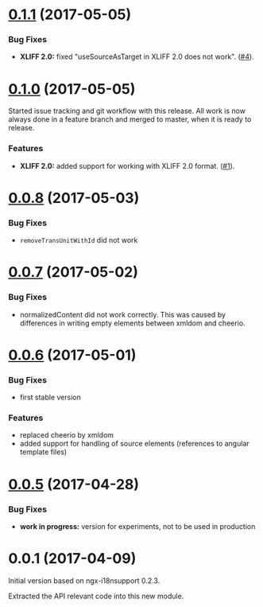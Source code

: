 <a name="0.1.1"></a>
# [0.1.1](https://github.com/martinroob/ngx-i18nsupport-lib/compare/v0.1.1...v0.1.0) (2017-05-05)

### Bug Fixes

* **XLIFF 2.0:** fixed "useSourceAsTarget in XLIFF 2.0 does not work". ([#4](https://github.com/martinroob/ngx-i18nsupport-lib/issues/4)).

<a name="0.1.0"></a>
# [0.1.0](https://github.com/martinroob/ngx-i18nsupport-lib/compare/v0.1.0...v0.0.8) (2017-05-05)

Started issue tracking and git workflow with this release. All work is now always done in a feature branch and merged to master, when it is ready to release.

### Features

* **XLIFF 2.0:** added support for working with XLIFF 2.0 format. ([#1](https://github.com/martinroob/ngx-i18nsupport-lib/issues/1)).

<a name="0.0.8"></a>
# [0.0.8](https://github.com/martinroob/ngx-i18nsupport-lib/compare/v0.0.8...v0.0.7) (2017-05-03)

### Bug Fixes

* `removeTransUnitWithId` did not work

<a name="0.0.7"></a>
# [0.0.7](https://github.com/martinroob/ngx-i18nsupport-lib/compare/v0.0.7...v0.0.6) (2017-05-02)

### Bug Fixes

* normalizedContent did not work correctly. This was caused by differences in writing empty elements between xmldom and cheerio.

<a name="0.0.6"></a>
# [0.0.6](https://github.com/martinroob/ngx-i18nsupport-lib/compare/v0.0.6...v0.0.5) (2017-05-01)

### Bug Fixes

* first stable version

### Features

* replaced cheerio by xmldom
* added support for handling of source elements (references to angular template files)

<a name="0.0.5"></a>
# [0.0.5](https://github.com/martinroob/ngx-i18nsupport-lib/compare/v0.0.5...v0.0.1) (2017-04-28)

### Bug Fixes

* **work in progress:** version for experiments, not to be used in production

# 0.0.1 (2017-04-09)

Initial version based on ngx-i18nsupport 0.2.3.

Extracted the API relevant code into this new module.